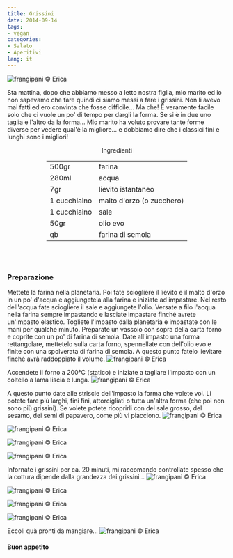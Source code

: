 ```yaml
---
title: Grissini
date: 2014-09-14
tags:
- vegan
categories:
- Salato
- Aperitivi
lang: it
---
```

![](../2014-09-14-grissini/header.jpg "frangipani © Erica")

Sta mattina, dopo che abbiamo messo a letto nostra figlia, mio marito ed io non sapevamo che fare quindi ci siamo messi a fare i grissini. Non li avevo mai fatti ed ero convinta che fosse difficile... Ma che! È veramente facile solo che ci vuole un po' di tempo per dargli la forma. Se si è in due uno taglia e l'altro da la forma... Mio marito ha voluto provare tante forme diverse per vedere qual'è la migliore... e dobbiamo dire che i classici fini e lunghi sono i migliori!


<div id="wrapper" style="text-align: center">
  <div id="yourdiv" style="display: inline-block;">
    <div class="ingredients">
      <div class="ingredients-title">Ingredienti</div>
      <table>
        <tbody>
          <tr>
            <td>500gr</td>
            <td>farina</td>
          </tr>
          <tr>
            <td>280ml</td>
            <td>acqua</td>
          </tr>
          <tr>
            <td>7gr</td>
            <td>lievito istantaneo</td>
          </tr>
          <tr>
            <td>1 cucchiaino</td>
            <td>malto d'orzo (o zucchero)</td>
          </tr>
          <tr>
            <td>1 cucchiaino</td>
            <td>sale</td>
          </tr>
          <tr>
            <td>50gr</td>
            <td>olio evo</td>
          </tr>
          <tr>
            <td>qb</td>
            <td>farina di semola</td>
          </tr>
        </tbody>
      </table>
      <br></br>
    </div>
  </div>
</div>


<h3>
  <font color="grey">
    <i class="fa-solid fa-gears"></i>
  </font> Preparazione
</h3>

Mettete la farina nella planetaria. Poi fate sciogliere il lievito e il malto d'orzo in un po' d'acqua e aggiungetela alla farina e iniziate ad impastare. Nel resto dell'acqua fate sciogliere il sale e aggiungete l'olio. Versate a filo l'acqua nella farina sempre impastando e lasciate impastare finché avrete un'impasto elastico. Togliete l'impasto dalla planetaria e impastate con le mani per qualche minuto. Preparate un vassoio con sopra della carta forno e coprite con un po' di farina di semola. Date all'impasto una forma rettangolare, mettetelo sulla carta forno, spennellate con dell'olio evo e finite con una spolverata di farina di semola. A questo punto fatelo lievitare finché avrà raddoppiato il volume.
![](../2014-09-14-grissini/impasto.jpg "frangipani © Erica")

Accendete il forno a 200°C (statico) e iniziate a tagliare l'impasto con un coltello a lama liscia e lunga.
![](../2014-09-14-grissini/tagliare.jpg "frangipani © Erica")

A questo punto date alle striscie dell'impasto la forma che volete voi. Li potete fare più larghi, fini fini, attorcigliati o tutta un'altra forma (che poi non sono più grissini). Se volete potete ricoprirli con del sale grosso, del sesamo, dei semi di papavero, come più vi piacciono.
![](../2014-09-14-grissini/teglia1.jpg "frangipani © Erica")

![](../2014-09-14-grissini/teglia2.jpg "frangipani © Erica")

![](../2014-09-14-grissini/teglia3.jpg "frangipani © Erica")

![](../2014-09-14-grissini/teglia4.jpg "frangipani © Erica")

Infornate i grissini per ca. 20 minuti, mi raccomando controllate spesso che la cottura dipende dalla grandezza dei grissini...
![](../2014-09-14-grissini/sfornati1.jpg "frangipani © Erica")

![](../2014-09-14-grissini/sfornati2.jpg "frangipani © Erica")

![](../2014-09-14-grissini/sfornati3.jpg "frangipani © Erica")

![](../2014-09-14-grissini/sfornati4.jpg "frangipani © Erica")

Eccoli quà pronti da mangiare...
![](../2014-09-14-grissini/risultato.jpg "frangipani © Erica")


<h4>Buon appetito
  <font color="red">
    <i class="fa-regular fa-face-smile"></i>
  </font>
</h4>